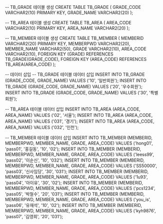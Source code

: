 -- TB_GRADE 테이블 생성
CREATE TABLE TB_GRADE (
    GRADE_CODE VARCHAR2(10) PRIMARY KEY,
    GRADE_NAME VARCHAR2(20)
);

-- TB_AREA 테이블 생성
CREATE TABLE TB_AREA (
    AREA_CODE VARCHAR2(10) PRIMARY KEY,
    AREA_NAME VARCHAR2(20)
);

-- TB_MEMBER 테이블 생성
CREATE TABLE TB_MEMBER (
    MEMBERID VARCHAR2(20) PRIMARY KEY,
    MEMBERPWD VARCHAR2(20),
    MEMBER_NAME VARCHAR2(50),
    GRADE VARCHAR2(10),
    AREA_CODE VARCHAR2(10),
    FOREIGN KEY (GRADE) REFERENCES TB_GRADE(GRADE_CODE),
    FOREIGN KEY (AREA_CODE) REFERENCES TB_AREA(AREA_CODE)
);

-- 데이터 삽입
-- TB_GRADE 테이블 데이터 삽입
INSERT INTO TB_GRADE (GRADE_CODE, GRADE_NAME) VALUES ('10', '일반회원');
INSERT INTO TB_GRADE (GRADE_CODE, GRADE_NAME) VALUES ('20', '우수회원');
INSERT INTO TB_GRADE (GRADE_CODE, GRADE_NAME) VALUES ('30', '특별회원');

-- TB_AREA 테이블 데이터 삽입
INSERT INTO TB_AREA (AREA_CODE, AREA_NAME) VALUES ('02', '서울');
INSERT INTO TB_AREA (AREA_CODE, AREA_NAME) VALUES ('031', '경기');
INSERT INTO TB_AREA (AREA_CODE, AREA_NAME) VALUES ('032', '인천');

-- TB_MEMBER 테이블 데이터 삽입
INSERT INTO TB_MEMBER (MEMBERID, MEMBERPWD, MEMBER_NAME, GRADE, AREA_CODE) VALUES ('hong01', 'pass01', '홍길동', '10', '02');
INSERT INTO TB_MEMBER (MEMBERID, MEMBERPWD, MEMBER_NAME, GRADE, AREA_CODE) VALUES ('leess99', 'pass02', '이순신', '10', '032');
INSERT INTO TB_MEMBER (MEMBERID, MEMBERPWD, MEMBER_NAME, GRADE, AREA_CODE) VALUES ('SS50000', 'pass03', '신사임당', '30', '031');
INSERT INTO TB_MEMBER (MEMBERID, MEMBERPWD, MEMBER_NAME, GRADE, AREA_CODE) VALUES ('1u93', 'pass04', '아이유', '30', '02');
INSERT INTO TB_MEMBER (MEMBERID, MEMBERPWD, MEMBER_NAME, GRADE, AREA_CODE) VALUES ('pcs1234', 'pass05', '박철수', '20', '031');
INSERT INTO TB_MEMBER (MEMBERID, MEMBERPWD, MEMBER_NAME, GRADE, AREA_CODE) VALUES ('you_is', 'pass06', '유재석', '10', '02');
INSERT INTO TB_MEMBER (MEMBERID, MEMBERPWD, MEMBER_NAME, GRADE, AREA_CODE) VALUES ('kyh9876', 'pass07', '김영희', '20', '031');


